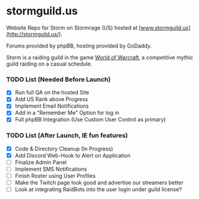 stormguild.us
=====
Website Repo for Storm on Stormrage (US) hosted at [www.stormguild.us](http://stormguild.us/).

Forums provided by phpBB, hosting provided by GoDaddy.

Storm is a raiding guild in the game [World of Warcraft](http://www.worldofwarcraft.com/), a competitive mythic guild raiding on a casual schedule.

### TODO List (Needed Before Launch)
+ [x] Run full QA on the hosted Site
+ [X] Add US Rank above Progress
+ [X] Implement Email Notifications
+ [X] Add in a "Remember Me" Option for log in
+ [X] Full phpBB Integration (Use Custom User Control as primary)

### TODO List (After Launch, IE fun features)
+ [X] Code & Directory Cleanup (In Progress)
+ [X] Add Discord Web-Hook to Alert on Application
+ [ ] Finalize Admin Panel
+ [ ] Implement SMS Notifications
+ [ ] Finish Roster using User Profiles
+ [ ] Make the Twitch page look good and advertise our streamers better
+ [ ] Look at integrating RaidBots into the user login under guild license?
